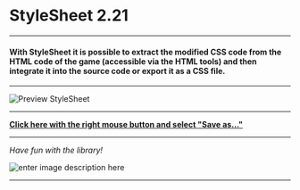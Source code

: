 # StyleSheet 2.21
---
#### With StyleSheet it is possible to extract the modified CSS code from the HTML code of the game (accessible via the HTML tools) and then integrate it into the source code or export it as a CSS file.
---

![Preview StyleSheet](https://i.imgur.com/2JQmeEe.gif)

---
**[Click here with the right mouse button and select "Save as..."](https://github.com/SoonGames/quest_libraries/blob/master/StyleSheet/StyleSheet.zip?raw=true)**

---

*Have fun with the library!*

![enter image description here](https://i.imgur.com/lNRf4L7.png)

---